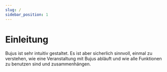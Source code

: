 ```yaml
---
slug: /
sidebar_position: 1
---
```


# Einleitung

Bujus ist sehr intuitiv gestaltet. Es ist aber sicherlich sinnvoll, einmal zu verstehen, wie eine Veranstaltung mit Bujus abläuft und wie alle Funktionen zu benutzen sind und zusammenhängen.
